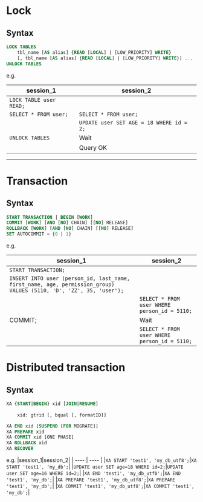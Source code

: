 # Lock

## Syntax
```sql
LOCK TABLES
    tbl_name [AS alias] {READ [LOCAL] | [LOW_PRIORITY] WRITE}
    [, tbl_name [AS alias] {READ [LOCAL] | [LOW_PRIORITY] WRITE}] ...
UNLOCK TABLES
```

e.g.

|session_1|session_2|
| ---- | ---- |
|`LOCK TABLE user READ;`| |
|`SELECT * FROM user;`|`SELECT * FROM user;`|
| |`UPDATE user SET AGE = 18 WHERE id = 2;`|
|`UNLOCK TABLES`|Wait|
| | Query OK |

---
# Transaction
## Syntax
```sql
START TRANSACTION | BEGIN [WORK]
COMMIT [WORK] [AND [NO] CHAIN] [[NO] RELEASE]
ROLLBACK [WORK] [AND [NO] CHAIN] [[NO] RELEASE]
SET AUTOCOMMIT = {0 | 1}
```

e.g. 

|session_1|session_2|
| ---- | ---- |
|`START TRANSACTION;`| |
|`INSERT INTO user (person_id, last_name, first_name, age, permission_group) VALUES (5110, 'D', 'ZZ', 35, 'user');`||
| |`SELECT * FROM user WHERE person_id = 5110;`|
|COMMIT;|Wait|
| |`SELECT * FROM user WHERE person_id = 5110;`|

# Distributed transaction
## Syntax
```sql
XA {START|BEGIN} xid [JOIN|RESUME]
    
    xid: gtrid [, bqual [, formatID]]

XA END xid [SUSPEND [FOR MIGRATE]]
XA PREPARE xid
XA COMMIT xid [ONE PHASE]
XA ROLLBACK xid
XA RECOVER
```

e.g.
|session_1|session_2|
| ---- | ---- |
|`XA START 'test1', 'my_db_utf8';`|`XA START 'test1', 'my_db';`|
|`UPDATE user SET age=18 WHERE id=2;`|`UPDATE user SET age=16 WHERE id=2;`|
|`XA END 'test1', 'my_db_utf8';`|`XA END 'test1', 'my_db';`|
|`XA PREPARE 'test1', 'my_db_utf8';`|`XA PREPARE 'test1', 'my_db';`|
|`XA COMMIT 'test1', 'my_db_utf8';`|`XA COMMIT 'test1', 'my_db';`|




